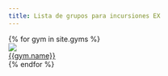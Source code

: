```yaml
---
title: Lista de grupos para incursiones EX
---
```


<div class="container-fluid">
  <div class="row">
		{% for gym in site.gyms %}
    <div class="col-sm-6 col-md-4 col-lg-3">
      <a href="{{gym.group}}">
        <img src="{{gym.image}}" class="rounded-circle mx-auto d-block">
        <div class="text-center">
          {{gym.name}}
        </div>
      </a>
    </div>
    {% endfor %}
  </div>
</div>
